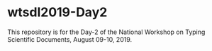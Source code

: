 # wtsdl2019-Day2
This repository is for the Day-2 of the National Workshop on Typing Scientific Documents, August 09-10, 2019. 
